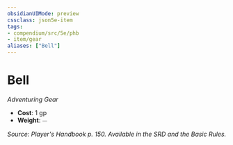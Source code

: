 ```yaml
---
obsidianUIMode: preview
cssclass: json5e-item
tags:
- compendium/src/5e/phb
- item/gear
aliases: ["Bell"]
---
```

# Bell
*Adventuring Gear*  

- **Cost**: 1 gp
- **Weight**: ⏤

*Source: Player's Handbook p. 150. Available in the SRD and the Basic Rules.*